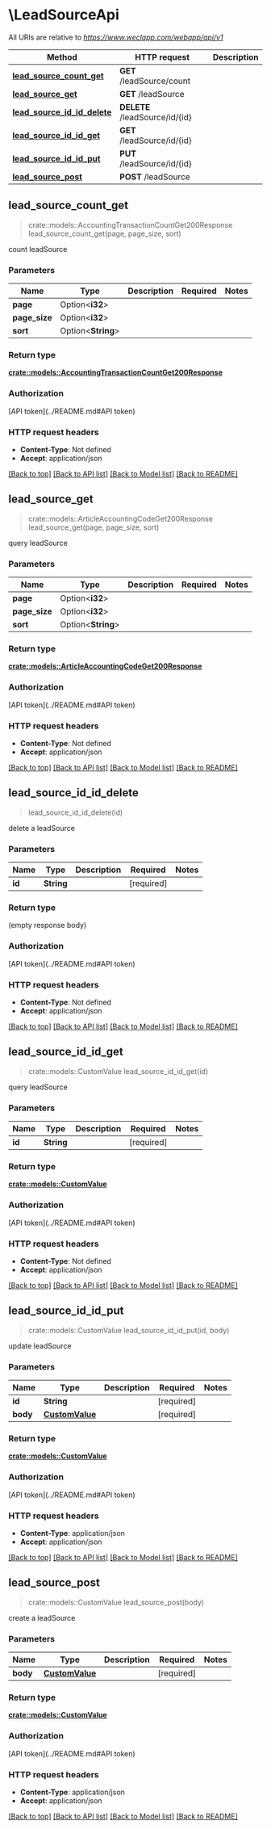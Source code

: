 # \LeadSourceApi

All URIs are relative to *https://www.weclapp.com/webapp/api/v1*

Method | HTTP request | Description
------------- | ------------- | -------------
[**lead_source_count_get**](LeadSourceApi.md#lead_source_count_get) | **GET** /leadSource/count | 
[**lead_source_get**](LeadSourceApi.md#lead_source_get) | **GET** /leadSource | 
[**lead_source_id_id_delete**](LeadSourceApi.md#lead_source_id_id_delete) | **DELETE** /leadSource/id/{id} | 
[**lead_source_id_id_get**](LeadSourceApi.md#lead_source_id_id_get) | **GET** /leadSource/id/{id} | 
[**lead_source_id_id_put**](LeadSourceApi.md#lead_source_id_id_put) | **PUT** /leadSource/id/{id} | 
[**lead_source_post**](LeadSourceApi.md#lead_source_post) | **POST** /leadSource | 



## lead_source_count_get

> crate::models::AccountingTransactionCountGet200Response lead_source_count_get(page, page_size, sort)


count leadSource

### Parameters


Name | Type | Description  | Required | Notes
------------- | ------------- | ------------- | ------------- | -------------
**page** | Option<**i32**> |  |  |
**page_size** | Option<**i32**> |  |  |
**sort** | Option<**String**> |  |  |

### Return type

[**crate::models::AccountingTransactionCountGet200Response**](_accountingTransaction_count_get_200_response.md)

### Authorization

[API token](../README.md#API token)

### HTTP request headers

- **Content-Type**: Not defined
- **Accept**: application/json

[[Back to top]](#) [[Back to API list]](../README.md#documentation-for-api-endpoints) [[Back to Model list]](../README.md#documentation-for-models) [[Back to README]](../README.md)


## lead_source_get

> crate::models::ArticleAccountingCodeGet200Response lead_source_get(page, page_size, sort)


query leadSource

### Parameters


Name | Type | Description  | Required | Notes
------------- | ------------- | ------------- | ------------- | -------------
**page** | Option<**i32**> |  |  |
**page_size** | Option<**i32**> |  |  |
**sort** | Option<**String**> |  |  |

### Return type

[**crate::models::ArticleAccountingCodeGet200Response**](_articleAccountingCode_get_200_response.md)

### Authorization

[API token](../README.md#API token)

### HTTP request headers

- **Content-Type**: Not defined
- **Accept**: application/json

[[Back to top]](#) [[Back to API list]](../README.md#documentation-for-api-endpoints) [[Back to Model list]](../README.md#documentation-for-models) [[Back to README]](../README.md)


## lead_source_id_id_delete

> lead_source_id_id_delete(id)


delete a leadSource

### Parameters


Name | Type | Description  | Required | Notes
------------- | ------------- | ------------- | ------------- | -------------
**id** | **String** |  | [required] |

### Return type

 (empty response body)

### Authorization

[API token](../README.md#API token)

### HTTP request headers

- **Content-Type**: Not defined
- **Accept**: application/json

[[Back to top]](#) [[Back to API list]](../README.md#documentation-for-api-endpoints) [[Back to Model list]](../README.md#documentation-for-models) [[Back to README]](../README.md)


## lead_source_id_id_get

> crate::models::CustomValue lead_source_id_id_get(id)


query leadSource

### Parameters


Name | Type | Description  | Required | Notes
------------- | ------------- | ------------- | ------------- | -------------
**id** | **String** |  | [required] |

### Return type

[**crate::models::CustomValue**](customValue.md)

### Authorization

[API token](../README.md#API token)

### HTTP request headers

- **Content-Type**: Not defined
- **Accept**: application/json

[[Back to top]](#) [[Back to API list]](../README.md#documentation-for-api-endpoints) [[Back to Model list]](../README.md#documentation-for-models) [[Back to README]](../README.md)


## lead_source_id_id_put

> crate::models::CustomValue lead_source_id_id_put(id, body)


update leadSource

### Parameters


Name | Type | Description  | Required | Notes
------------- | ------------- | ------------- | ------------- | -------------
**id** | **String** |  | [required] |
**body** | [**CustomValue**](CustomValue.md) |  | [required] |

### Return type

[**crate::models::CustomValue**](customValue.md)

### Authorization

[API token](../README.md#API token)

### HTTP request headers

- **Content-Type**: application/json
- **Accept**: application/json

[[Back to top]](#) [[Back to API list]](../README.md#documentation-for-api-endpoints) [[Back to Model list]](../README.md#documentation-for-models) [[Back to README]](../README.md)


## lead_source_post

> crate::models::CustomValue lead_source_post(body)


create a leadSource

### Parameters


Name | Type | Description  | Required | Notes
------------- | ------------- | ------------- | ------------- | -------------
**body** | [**CustomValue**](CustomValue.md) |  | [required] |

### Return type

[**crate::models::CustomValue**](customValue.md)

### Authorization

[API token](../README.md#API token)

### HTTP request headers

- **Content-Type**: application/json
- **Accept**: application/json

[[Back to top]](#) [[Back to API list]](../README.md#documentation-for-api-endpoints) [[Back to Model list]](../README.md#documentation-for-models) [[Back to README]](../README.md)

